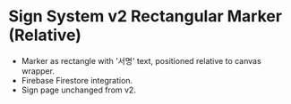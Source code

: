 # Sign System v2 Rectangular Marker (Relative)

- Marker as rectangle with '서명' text, positioned relative to canvas wrapper.
- Firebase Firestore integration.
- Sign page unchanged from v2.
